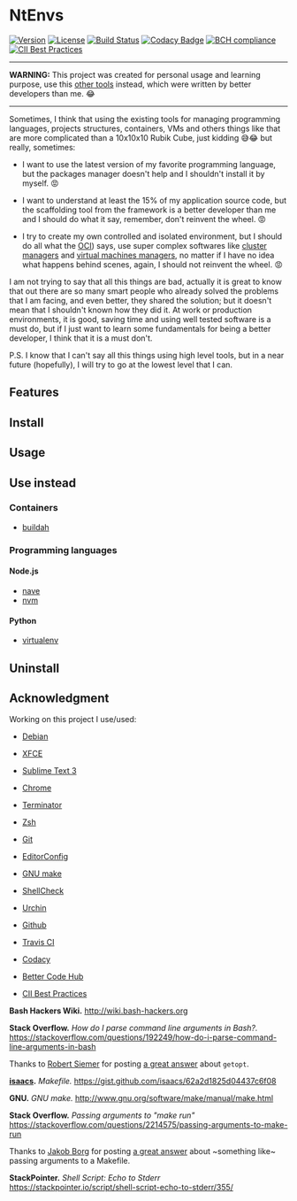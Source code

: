 # NtEnvs

[![Version](https://img.shields.io/badge/version-0.1.0-blue.svg)](https://github.com/ntrrg/ntenvs/releases/tag/0.1.0)
[![License](https://img.shields.io/badge/license-MIT-blue.svg)](https://github.com/ntrrg/ntenvs/raw/master/LICENSE)
[![Build Status](https://travis-ci.org/ntrrg/ntenvs.svg?branch=master)](https://travis-ci.org/ntrrg/ntenvs)
[![Codacy Badge](https://api.codacy.com/project/badge/Grade/0c4d0af32a7f4ebcb13c066a606b4d22)](https://www.codacy.com/app/ntrrg/ntenvs?utm_source=github.com&amp;utm_medium=referral&amp;utm_content=ntrrg/ntenvs&amp;utm_campaign=Badge_Grade)
[![BCH compliance](https://bettercodehub.com/edge/badge/ntrrg/ntenvs?branch=master)](https://bettercodehub.com/results/ntrrg/ntenvs)
[![CII Best Practices](https://bestpractices.coreinfrastructure.org/projects/1644/badge)](https://bestpractices.coreinfrastructure.org/projects/1644)

---

**WARNING:** This project was created for personal usage and learning purpose, use this [other tools](#use-instead) instead, which were written by better developers than me. 😂

---

Sometimes, I think that using the existing tools for managing programming languages, projects structures, containers, VMs and others things like that are more complicated than a 10x10x10 Rubik Cube, just kidding 😅😂 but really, sometimes:

* I want to use the latest version of my favorite programming language, but the packages manager doesn't help and I shouldn't install it by myself. 😡

* I want to understand at least the 15% of my application source code, but the scaffolding tool from the framework is a better developer than me and I should do what it say, remember, don't reinvent the wheel. 😡

* I try to create my own controlled and isolated environment, but I should do all what the [OCI](https://www.opencontainers.org/)) says, use super complex softwares like [cluster managers](https://en.wikipedia.org/wiki/List_of_cluster_management_software) and [virtual machines managers](https://libvirt.org/apps.html), no matter if I have no idea what happens behind scenes, again, I should not reinvent the wheel. 😡

I am not trying to say that all this things are bad, actually it is great to know that out there are so many smart people who already solved the problems that I am facing, and even better, they shared the solution; but it doesn't mean that I shouldn't known how they did it. At work or production environments, it is good, saving time and using well tested software is a must do, but if I just want to learn some fundamentals for being a better developer, I think that it is a must don't.

P.S. I know that I can't say all this things using high level tools, but in a near future (hopefully), I will try to go at the lowest level that I can.

## Features

## Install

## Usage

## Use instead

### Containers

* [buildah](https://github.com/projectatomic/buildah)

### Programming languages

#### Node.js

* [nave](https://github.com/isaacs/nave)
* [nvm](https://github.com/creationix/nvm)

#### Python

* [virtualenv](https://pypi.python.org/pypi/virtualenv)

## Uninstall

## Acknowledgment

Working on this project I use/used:

* [Debian](https://www.debian.org/)

* [XFCE](https://xfce.org/)

* [Sublime Text 3](https://www.sublimetext.com/3)

* [Chrome](https://www.google.com/chrome/browser/desktop/index.html)

* [Terminator](https://gnometerminator.blogspot.com/p/introduction.html)

* [Zsh](http://www.zsh.org/)

* [Git](https://git-scm.com/)

* [EditorConfig](http://editorconfig.org/)

* [GNU make](https://www.gnu.org/software/make/)

* [ShellCheck](https://www.shellcheck.net/)

* [Urchin](https://github.com/tlevine/urchin)

* [Github](https://github.com)

* [Travis CI](https://travis-ci.org)

* [Codacy](https://www.codacy.com/)

* [Better Code Hub](https://bettercodehub.com)

* [CII Best Practices](https://bestpractices.coreinfrastructure.org)

**Bash Hackers Wiki.** http://wiki.bash-hackers.org

**Stack Overflow.** *How do I parse command line arguments in Bash?.* https://stackoverflow.com/questions/192249/how-do-i-parse-command-line-arguments-in-bash

Thanks to [Robert Siemer](https://stackoverflow.com/users/825924/robert-siemer) for posting [a great answer](https://stackoverflow.com/a/29754866/6922685) about `getopt`.

**[isaacs](https://github.com/isaacs).** *Makefile.* https://gist.github.com/isaacs/62a2d1825d04437c6f08

**GNU.** *GNU make.* http://www.gnu.org/software/make/manual/make.html

**Stack Overflow.** *Passing arguments to "make run"* https://stackoverflow.com/questions/2214575/passing-arguments-to-make-run

Thanks to [Jakob Borg](https://stackoverflow.com/users/247563/jakob-borg) for posting [a great answer](https://stackoverflow.com/a/2214593) about ~something like~ passing arguments to a Makefile.

**StackPointer.** *Shell Script: Echo to Stderr* https://stackpointer.io/script/shell-script-echo-to-stderr/355/
